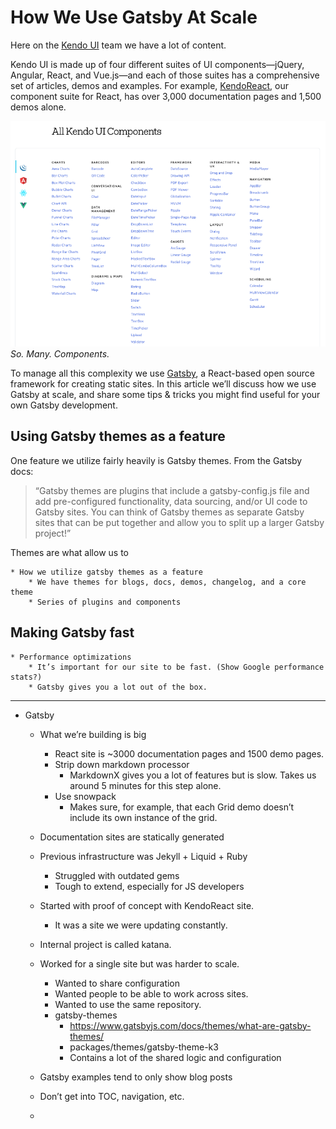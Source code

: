 # How We Use Gatsby At Scale

Here on the [Kendo UI](https://www.telerik.com/kendo-ui) team we have a lot of content.

Kendo UI is made up of four different suites of UI components—jQuery, Angular, React, and Vue.js—and each of those suites has a comprehensive set of articles, demos and examples. For example, [KendoReact](https://www.telerik.com/kendo-react-ui/), our component suite for React, has over 3,000 documentation pages and 1,500 demos alone.

![](component-list.png)
_So. Many. Components._

To manage all this complexity we use [Gatsby](https://www.gatsbyjs.com/), a React-based open source framework for creating static sites. In this article we’ll discuss how we use Gatsby at scale, and share some tips & tricks you might find useful for your own Gatsby development.

## Using Gatsby themes as a feature

One feature we utilize fairly heavily is Gatsby themes. From the Gatsby docs:

> “Gatsby themes are plugins that include a gatsby-config.js file and add pre-configured functionality, data sourcing, and/or UI code to Gatsby sites. You can think of Gatsby themes as separate Gatsby sites that can be put together and allow you to split up a larger Gatsby project!”

Themes are what allow us to 

    * How we utilize gatsby themes as a feature
        * We have themes for blogs, docs, demos, changelog, and a core theme
        * Series of plugins and components

## Making Gatsby fast

    * Performance optimizations
        * It’s important for our site to be fast. (Show Google performance stats?)
        * Gatsby gives you a lot out of the box.

---

* Gatsby

    * What we’re building is big
        * React site is ~3000 documentation pages and 1500 demo pages.
        * Strip down markdown processor
            * MarkdownX gives you a lot of features but is slow. Takes us around 5 minutes for this step alone.
        * Use snowpack
            * Makes sure, for example, that each Grid demo doesn’t include its own instance of the grid.


    * Documentation sites are statically generated
    * Previous infrastructure was Jekyll + Liquid + Ruby
        * Struggled with outdated gems
        * Tough to extend, especially for JS developers
    * Started with proof of concept with KendoReact site.
        * It was a site we were updating constantly.
    * Internal project is called katana.
    * Worked for a single site but was harder to scale.
        * Wanted to share configuration
        * Wanted people to be able to work across sites.
        * Wanted to use the same repository.
        * gatsby-themes
            * https://www.gatsbyjs.com/docs/themes/what-are-gatsby-themes/
            * packages/themes/gatsby-theme-k3
            * Contains a lot of the shared logic and configuration
    * Gatsby examples tend to only show blog posts
    * Don’t get into TOC, navigation, etc.
    * 
    